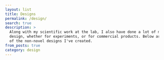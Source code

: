 ```yaml
---
layout: list
title: Designs
permalink: /design/
search: true
description: >
  Along with my scientific work at the lab, I also have done a lot of machine
  design, whether for experiments, or for commercial products. Below are some
  of the non-novel designs I've created.
from_posts: true
category: design
---
```

